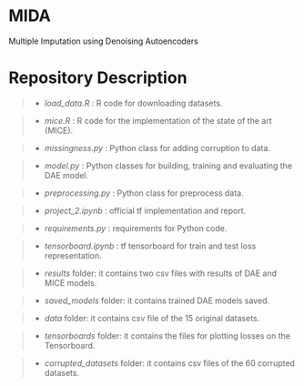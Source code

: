 # MIDA
Multiple Imputation using Denoising Autoencoders


#   Repository Description

>* *load_data.R* : R code for downloading datasets.

>* *mice.R* : R code for the implementation of the state of the art (MICE).

>* *missingness.py* : Python class for adding corruption to data.

>* *model.py* : Python classes for building, training and evaluating the DAE model.

>* *preprocessing.py* : Python class for preprocess data.

>* *project_2.ipynb* : official tf implementation and report. 

>* *requirements.py* : requirements for Python code.

>* *tensorboard.ipynb* : tf tensorboard for train and test loss representation. 

>* *results* folder: it contains two csv files with results of DAE and MICE models.

>* *saved_models* folder: it contains trained DAE models saved.

>* *data* folder: it contains csv file of the 15 original datasets.

>* *tensorboards* folder: it contains the files for plotting losses on the Tensorboard.

>* *corrupted_datasets* folder: it contains csv files of the 60 corrupted datasets.

